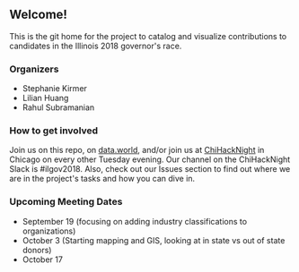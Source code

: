 


## Welcome!
This is the git home for the project to catalog and visualize contributions to 
candidates in the Illinois 2018 governor's race.

### Organizers
- Stephanie Kirmer
- Lilian Huang 
- Rahul Subramanian

### How to get involved
Join us on this repo, on [data.world](https://data.world/lilianhj/ilgov-2018), 
and/or join us at [ChiHackNight](https://chihacknight.org) in Chicago on
every other Tuesday evening. Our channel on the ChiHackNight Slack is #ilgov2018.
Also, check out our Issues section to find out where we are in the project's tasks and how you can dive in.

### Upcoming Meeting Dates
- September 19 (focusing on adding industry classifications to organizations)
- October 3 (Starting mapping and GIS, looking at in state vs out of state donors)
- October 17 
